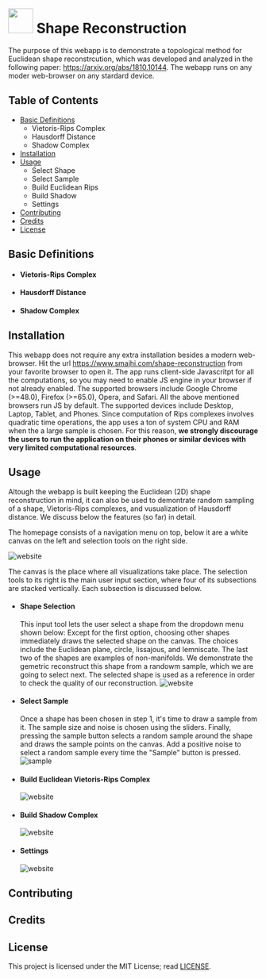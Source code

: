 # <img src="http://www.smajhi.com/shape-reconstruction/img/icon.png" width="50px"> Shape Reconstruction


The purpose of this webapp is to demonstrate a topological method for
Euclidean shape reconstrcution, which was developed and analyzed in the
following paper: https://arxiv.org/abs/1810.10144. The webapp runs on
any moder web-browser on any stardard device. 
    
    
## Table of Contents
- [Basic Definitions](#basic-definitions)
    - Vietoris-Rips Complex
    - Hausdorff Distance
    - Shadow Complex
- [Installation](#installation)
- [Usage](#usage)
    - Select Shape
    - Select Sample
    - Build Euclidean Rips
    - Build Shadow
    - Settings
- [Contributing](#contributing)
- [Credits](#credits)
- [License](#license)

## Basic Definitions

- #### Vietoris-Rips Complex

- #### Hausdorff Distance

- #### Shadow Complex



## Installation

This webapp does not require any extra installation besides a modern
web-browser. Hit the url https://www.smajhi.com/shape-reconstruction from your
favorite browser to open it. The app runs client-side Javascritpt for all the
computations, so you may need to enable JS engine in your browser if not already
enabled. The supported browsers include Google Chrome (>=48.0), Firefox
(>=65.0), Opera, and Safari. All the above mentioned browsers run JS by
default. The supported devices include Desktop, Laptop, Tablet, and
Phones. Since computation of Rips complexes involves quadratic time operations,
the app uses a ton of system CPU and RAM when the a large sample is chosen. For
this reason, **we strongly discourage the users to run the application on their
phones or similar devices with very limited computational resources**.



## Usage

Altough the webapp is built keeping the Euclidean (2D) shape reconstruction in mind,
it can also be used to demontrate random sampling of a shape, Vietoris-Rips
complexes, and vusualization of Hausdorff distance. We discuss below the
features (so far) in detail.

The homepage consists of a navigation menu on top, below it are a white canvas
on the left and selection tools on the right side.

![website](http://www.smajhi.com/shape-reconstruction/img/whole.png)

The canvas is the place where all visualizations take place. The selection tools
to its right is the main user input section, where four of its subsections are
stacked vertically. Each subsection is discussed below.

- #### Shape Selection

  This input tool lets the user select a shape from the dropdown menu shown
  below: Except for the first option, choosing other shapes immediately draws
  the selected shape on the canvas. The choices include the Euclidean plane,
  circle, lissajous, and lemniscate. The last two of the shapes are examples of
  non-manifolds. We demonstrate the gemetric reconstruct this shape from a
  randowm sample, which we are going to select next. The selected shape is used
  as a reference in order to check the quality of our reconstruction.
  ![website](http://www.smajhi.com/shape-reconstruction/img/shape_select.png)

- #### Select Sample

  Once a shape has been chosen in step 1, it's time to draw a sample from it.
  The sample size and noise is chosen using the sliders. Finally, pressing the
  sample button selects a random sample around the shape and draws the sample
  points on the canvas. Add a positive noise to select a random sample every
  time the "Sample" button is pressed.
  ![sample](http://www.smajhi.com/shape-reconstruction/img/sample_select.png)

- #### Build Euclidean Vietoris-Rips Complex
  
  ![website](http://www.smajhi.com/shape-reconstruction/img/build_rips.png)

- #### Build Shadow Complex
  ![website](http://www.smajhi.com/shape-reconstruction/img/build_shadow.png)


- #### Settings
  ![website](http://www.smajhi.com/shape-reconstruction/img/sidebar.png)


## Contributing


## Credits

## License
This project is licensed under the MIT License; read [LICENSE](https://www.smajhi.com/shape-reconstruction/LICENSE).


